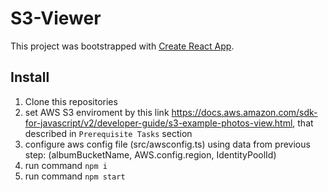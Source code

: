 # S3-Viewer
This project was bootstrapped with [Create React App](https://github.com/facebook/create-react-app).

## Install
1. Clone this repositories
2. set AWS S3 enviroment by this link https://docs.aws.amazon.com/sdk-for-javascript/v2/developer-guide/s3-example-photos-view.html, that described in `Prerequisite Tasks` section
3. configure aws config file (src/awsconfig.ts) using data from previous step: (albumBucketName, AWS.config.region, IdentityPoolId)
5. run command `npm i`
6. run command `npm start`
